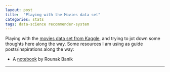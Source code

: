 ```yaml
---
layout: post
title:  "Playing with the Movies data set"
categories: stats
tags: data-science recommender-system
---
```

Playing with the [movies data set from Kaggle](https://www.kaggle.com/rounakbanik/the-movies-dataset), and trying to jot down some thoughts here along the way. Some resources I am using as guide posts/inspirations along the way:

* A [notebook](https://www.kaggle.com/rounakbanik/movie-recommender-systems) by Rounak Banik

---
